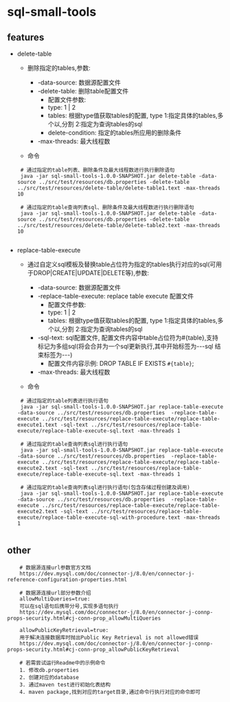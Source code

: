 # sql-small-tools

## features

+ delete-table 

  - 删除指定的tables,参数:
    - -data-source: 数据源配置文件
    - -delete-table: 删除table配置文件
        - 配置文件参数:
        - type: 1 | 2
        - tables: 根据type值获取tables的配置, type 1:指定具体的tables,多个以,分割 2:指定为查询tables的sql
        - delete-condition: 指定的tables所应用的删除条件
    - -max-threads: 最大线程数
  
  - 命令
  ``` 
   # 通过指定的table列表、删除条件及最大线程数进行执行删除语句
   java -jar sql-small-tools-1.0.0-SNAPSHOT.jar delete-table -data-source ../src/test/resources/db.properties -delete-table ../src/test/resources/delete-table/delete-table1.text -max-threads 10
  
   # 通过指定的table查询列表sql、删除条件及最大线程数进行执行删除语句
   java -jar sql-small-tools-1.0.0-SNAPSHOT.jar delete-table -data-source ../src/test/resources/db.properties -delete-table ../src/test/resources/delete-table/delete-table2.text -max-threads 10
          
  ``` 
  
+ replace-table-execute

  - 通过自定义sql模板及替换table占位符为指定的tables执行对应的sql(可用于DROP|CREATE|UPDATE|DELETE等),参数:
    - -data-source: 数据源配置文件
    - -replace-table-execute: replace table execute 配置文件
        - 配置文件参数:
        - type: 1 | 2
        - tables: 根据type值获取tables的配置, type 1:指定具体的tables,多个以,分割 2:指定为查询tables的sql
    - -sql-text: sql配置文件, 配置文件内容中table占位符为#{table},支持标记为多组sql(将会合并为一个sql更新执行,其中开始标签为---sql 结束标签为---)
      - 配置文件内容示例:  DROP TABLE IF EXISTS `#{table}`;
    - -max-threads: 最大线程数
  
  - 命令
  ``` 
   # 通过指定的table列表进行执行语句
   java -jar sql-small-tools-1.0.0-SNAPSHOT.jar replace-table-execute -data-source ../src/test/resources/db.properties  -replace-table-execute ../src/test/resources/replace-table-execute/replace-table-execute1.text -sql-text ../src/test/resources/replace-table-execute/replace-table-execute-sql.text -max-threads 1
  
   # 通过指定的table查询列表sql进行执行语句
   java -jar sql-small-tools-1.0.0-SNAPSHOT.jar replace-table-execute -data-source ../src/test/resources/db.properties  -replace-table-execute ../src/test/resources/replace-table-execute/replace-table-execute2.text -sql-text ../src/test/resources/replace-table-execute/replace-table-execute-sql.text -max-threads 1
         
   # 通过指定的table查询列表sql进行执行语句(包含存储过程创建及调用)
   java -jar sql-small-tools-1.0.0-SNAPSHOT.jar replace-table-execute -data-source ../src/test/resources/db.properties  -replace-table-execute ../src/test/resources/replace-table-execute/replace-table-execute2.text -sql-text ../src/test/resources/replace-table-execute/replace-table-execute-sql-with-procedure.text -max-threads 1
          
  ``` 

## other
```
    # 数据源连接url参数官方文档
    https://dev.mysql.com/doc/connector-j/8.0/en/connector-j-reference-configuration-properties.html

    # 数据源连接url部分参数介绍
    allowMultiQueries=true:
    可以在sql语句后携带分号,实现多语句执行
    https://dev.mysql.com/doc/connector-j/8.0/en/connector-j-connp-props-security.html#cj-conn-prop_allowMultiQueries

    allowPublicKeyRetrieval=true:
    用于解决连接数据库时抛出Public Key Retrieval is not allowed错误
    https://dev.mysql.com/doc/connector-j/8.0/en/connector-j-connp-props-security.html#cj-conn-prop_allowPublicKeyRetrieval

    # 若需尝试运行Readme中的示例命令
    1. 修改db.properties 
    2. 创建对应的database 
    3. 通过maven test进行初始化表结构
    4. maven package,找到对应的target目录,通过命令行执行对应的命令即可
 
``` 
